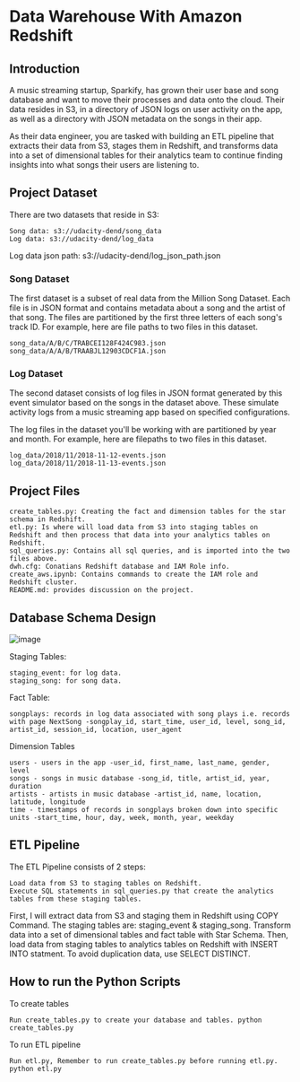 # Data Warehouse With Amazon Redshift


## Introduction

A music streaming startup, Sparkify, has grown their user base and song database and want to move their processes and data onto the cloud. Their data resides in S3, in a directory of JSON logs on user activity on the app, as well as a directory with JSON metadata on the songs in their app.

As their data engineer, you are tasked with building an ETL pipeline that extracts their data from S3, stages them in Redshift, and transforms data into a set of dimensional tables for their analytics team to continue finding insights into what songs their users are listening to.

## Project Dataset

There are two datasets that reside in S3:

    Song data: s3://udacity-dend/song_data
    Log data: s3://udacity-dend/log_data

Log data json path: s3://udacity-dend/log_json_path.json
### Song Dataset

The first dataset is a subset of real data from the Million Song Dataset. Each file is in JSON format and contains metadata about a song and the artist of that song. The files are partitioned by the first three letters of each song's track ID. For example, here are file paths to two files in this dataset.

    song_data/A/B/C/TRABCEI128F424C983.json
    song_data/A/A/B/TRAABJL12903CDCF1A.json

### Log Dataset

The second dataset consists of log files in JSON format generated by this event simulator based on the songs in the dataset above. These simulate activity logs from a music streaming app based on specified configurations.

The log files in the dataset you'll be working with are partitioned by year and month. For example, here are filepaths to two files in this dataset.

    log_data/2018/11/2018-11-12-events.json
    log_data/2018/11/2018-11-13-events.json


## Project Files

    create_tables.py: Creating the fact and dimension tables for the star schema in Redshift.
    etl.py: Is where will load data from S3 into staging tables on Redshift and then process that data into your analytics tables on Redshift.
    sql_queries.py: Contains all sql queries, and is imported into the two files above.
    dwh.cfg: Conatians Redshift database and IAM Role info.
    create_aws.ipynb: Contains commands to create the IAM role and Redshift cluster.
    README.md: provides discussion on the project.

## Database Schema Design
![image](C:\Users\AKRAM\Downloads\schema.jpg)

Staging Tables:

    staging_event: for log data.
    staging_song: for song data.

Fact Table:

    songplays: records in log data associated with song plays i.e. records with page NextSong -songplay_id, start_time, user_id, level, song_id, artist_id, session_id, location, user_agent

Dimension Tables

    users - users in the app -user_id, first_name, last_name, gender, level
    songs - songs in music database -song_id, title, artist_id, year, duration
    artists - artists in music database -artist_id, name, location, latitude, longitude
    time - timestamps of records in songplays broken down into specific units -start_time, hour, day, week, month, year, weekday
    
    
## ETL Pipeline

The ETL Pipeline consists of 2 steps:

    Load data from S3 to staging tables on Redshift.
    Execute SQL statements in sql_queries.py that create the analytics tables from these staging tables.

First, I will extract data from S3 and staging them in Redshift using COPY Command. The staging tables are: staging_event & staging_song. Transform data into a set of dimensional tables and fact table with Star Schema. Then, load data from staging tables to analytics tables on Redshift with INSERT INTO statment. To avoid duplication data, use SELECT DISTINCT.


## How to run the Python Scripts
To create tables

    Run create_tables.py to create your database and tables. python create_tables.py

To run ETL pipeline

    Run etl.py, Remember to run create_tables.py before running etl.py. python etl.py
    

    
